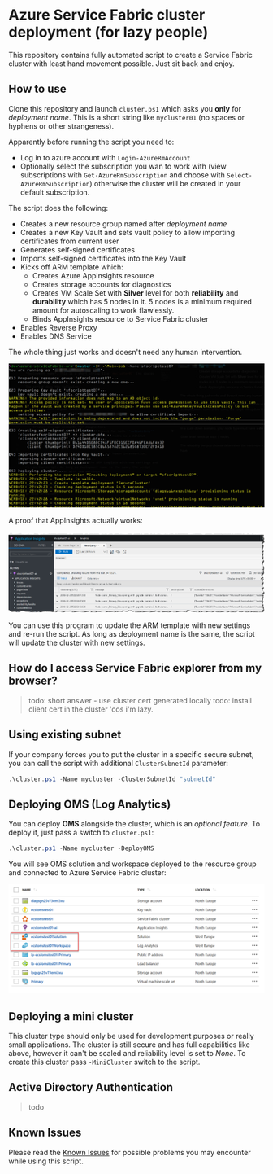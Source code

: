 # Azure Service Fabric cluster deployment (for lazy people)

This repository contains fully automated script to create a Service Fabric cluster with least hand movement possible. Just sit back and enjoy.

## How to use

Clone this repository and launch `cluster.ps1` which asks you **only** for *deployment name*. This is a short string like `mycluster01` (no spaces or hyphens or other strangeness).

Apparently before running the script you need to:
- Log in to azure account with `Login-AzureRmAccount`
- Optionally select the subscription you wan to work with (view subscriptions with `Get-AzureRmSubscription` and choose with `Select-AzureRmSubscription`) otherwise the cluster will be created in your default subscription.

The script does the following:

- Creates a new resource group named after *deployment name*
- Creates a new Key Vault and sets vault policy to allow importing certificates from current user
- Generates self-signed certificates
- Imports self-signed certificates into the Key Vault
- Kicks off ARM template which:
  - Creates Azure AppInsights resource
  - Creates storage accounts for diagnostics
  - Creates VM Scale Set with **Silver** level for both **reliability** and **durability** which has 5 nodes in it. 5 nodes is a minimum required amount for autoscaling to work flawlessly.
  - Binds AppInsights resource to Service Fabric cluster
- Enables Reverse Proxy
- Enables DNS Service

The whole thing just works and doesn't need any human intervention.

![](images/console-static.png)

A proof that AppInsights actually works:

![](images/appinsights.png)

You can use this program to update the ARM template with new settings and re-run the script. As long as deployment name is the same, the script will update the cluster with new settings.

## How do I access Service Fabric explorer from my browser?

> todo: short answer - use cluster cert generated locally
> todo: install client cert in the cluster 'cos i'm lazy.

## Using existing subnet

If your company forces you to put the cluster in a specific secure subnet, you can call the script with additional `ClusterSubnetId` parameter:

```powershell
.\cluster.ps1 -Name mycluster -ClusterSubnetId "subnetId"
```

## Deploying OMS (Log Analytics)

You can deploy **OMS** alongside the cluster, which is an *optional feature*. To deploy it, just pass a switch to `cluster.ps1`:

```powershell
.\cluster.ps1 -Name mycluster -DeployOMS
```

You will see OMS solution and workspace deployed to the resource group and connected to Azure Service Fabric cluster:

![](images/oms.png)

## Deploying a mini cluster

This cluster type should only be used for development purposes or really small applications. The cluster is still secure and has full capabilities like above, however it can't be scaled and reliability level is set to *None*. To create this cluster pass `-MiniCluster` switch to the script.

## Active Directory Authentication

> todo

## Known Issues

Please read the [Known Issues](knownissues.md) for possible problems you may encounter while using this script.
